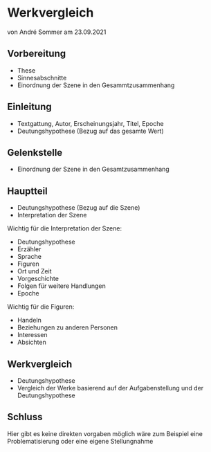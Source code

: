 # Werkvergleich
von André Sommer am 23.09.2021

## Vorbereitung
- These
- Sinnesabschnitte
- Einordnung der Szene in den Gesammtzusammenhang

## Einleitung
- Textgattung, Autor, Erscheinungsjahr, Titel, Epoche
- Deutungshypothese (Bezug auf das gesamte Wert)

## Gelenkstelle
- Einordnung der Szene in den  Gesamtzusammenhang  

## Hauptteil
- Deutungshypothese (Bezug auf die Szene) 
- Interpretation der Szene  

Wichtig für die Interpretation der Szene:
- Deutungshypothese
- Erzähler
- Sprache
- Figuren
- Ort und Zeit
- Vorgeschichte
- Folgen für weitere Handlungen
- Epoche

Wichtig für die Figuren:
- Handeln
- Beziehungen zu anderen Personen
- Interessen
- Absichten

## Werkvergleich
- Deutungshypothese 
- Vergleich der Werke basierend auf der Aufgabenstellung und der Deutungshypothese  

## Schluss
Hier gibt es keine direkten vorgaben möglich wäre zum Beispiel eine Problematisierung oder eine eigene Stellungnahme
